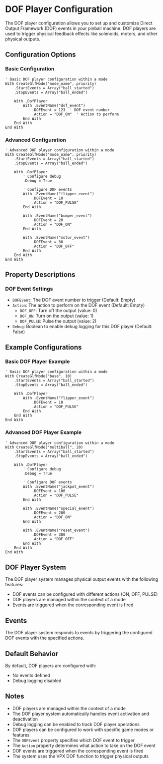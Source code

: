 # DOF Player Configuration

The DOF player configuration allows you to set up and customize Direct Output Framework (DOF) events in your pinball machine. DOF players are used to trigger physical feedback effects like solenoids, motors, and other physical outputs.

## Configuration Options

### Basic Configuration
```vbscript
' Basic DOF player configuration within a mode
With CreateGlfMode("mode_name", priority)
    .StartEvents = Array("ball_started")
    .StopEvents = Array("ball_ended")
    
    With .DofPlayer
        With .EventName("dof_event")
            .DOFEvent = 123  ' DOF event number
            .Action = "DOF_ON"  ' Action to perform
        End With
    End With
End With
```

### Advanced Configuration
```vbscript
' Advanced DOF player configuration within a mode
With CreateGlfMode("mode_name", priority)
    .StartEvents = Array("ball_started")
    .StopEvents = Array("ball_ended")
    
    With .DofPlayer
        ' Configure debug
        .Debug = True
        
        ' Configure DOF events
        With .EventName("flipper_event")
            .DOFEvent = 10
            .Action = "DOF_PULSE"
        End With
        
        With .EventName("bumper_event")
            .DOFEvent = 20
            .Action = "DOF_ON"
        End With
        
        With .EventName("motor_event")
            .DOFEvent = 30
            .Action = "DOF_OFF"
        End With
    End With
End With
```

## Property Descriptions

### DOF Event Settings
- `DOFEvent`: The DOF event number to trigger (Default: Empty)
- `Action`: The action to perform on the DOF event (Default: Empty)
  - `DOF_OFF`: Turn off the output (value: 0)
  - `DOF_ON`: Turn on the output (value: 1)
  - `DOF_PULSE`: Pulse the output (value: 2)
- `Debug`: Boolean to enable debug logging for this DOF player (Default: False)

## Example Configurations

### Basic DOF Player Example
```vbscript
' Basic DOF player configuration within a mode
With CreateGlfMode("base", 10)
    .StartEvents = Array("ball_started")
    .StopEvents = Array("ball_ended")
    
    With .DofPlayer
        With .EventName("flipper_event")
            .DOFEvent = 10
            .Action = "DOF_PULSE"
        End With
    End With
End With
```

### Advanced DOF Player Example
```vbscript
' Advanced DOF player configuration within a mode
With CreateGlfMode("multiball", 20)
    .StartEvents = Array("ball_started")
    .StopEvents = Array("ball_ended")
    
    With .DofPlayer
        ' Configure debug
        .Debug = True
        
        ' Configure DOF events
        With .EventName("jackpot_event")
            .DOFEvent = 100
            .Action = "DOF_PULSE"
        End With
        
        With .EventName("special_event")
            .DOFEvent = 200
            .Action = "DOF_ON"
        End With
        
        With .EventName("reset_event")
            .DOFEvent = 300
            .Action = "DOF_OFF"
        End With
    End With
End With
```

## DOF Player System

The DOF player system manages physical output events with the following features:

- DOF events can be configured with different actions (ON, OFF, PULSE)
- DOF players are managed within the context of a mode
- Events are triggered when the corresponding event is fired

## Events

The DOF player system responds to events by triggering the configured DOF events with the specified actions.

## Default Behavior

By default, DOF players are configured with:
- No events defined
- Debug logging disabled

## Notes

- DOF players are managed within the context of a mode
- The DOF player system automatically handles event activation and deactivation
- Debug logging can be enabled to track DOF player operations
- DOF players can be configured to work with specific game modes or features
- The `DOFEvent` property specifies which DOF event to trigger
- The `Action` property determines what action to take on the DOF event
- DOF events are triggered when the corresponding event is fired
- The system uses the VPX DOF function to trigger physical outputs 